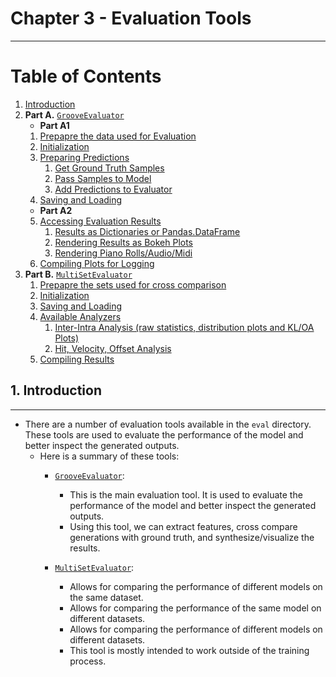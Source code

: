# Chapter 3 - Evaluation Tools

-----

# Table of Contents

1. [Introduction](#1)
2. **Part A.** [`GrooveEvaluator`](https://github.com/behzadhaki/VariationalMonotonicGrooveTransformer/blob/main/documentation/chapter3_Evaluator/1_grooveevalbasics.md#2-grooveevaluator-basics-)
   + **Part A1**
   1. [Prepapre the data used for Evaluation](https://github.com/behzadhaki/VariationalMonotonicGrooveTransformer/blob/main/documentation/chapter3_Evaluator/1_grooveevalbasics.md#21-prepapre-the-data-used-for-evaluation-)
   2. [Initialization](https://github.com/behzadhaki/VariationalMonotonicGrooveTransformer/blob/main/documentation/chapter3_Evaluator/1_grooveevalbasics.md#22-initialization-)
   3. [Preparing Predictions](https://github.com/behzadhaki/VariationalMonotonicGrooveTransformer/blob/main/documentation/chapter3_Evaluator/1_grooveevalbasics.md#23-preparing-predictions-)
      1. [Get Ground Truth Samples](https://github.com/behzadhaki/VariationalMonotonicGrooveTransformer/blob/main/documentation/chapter3_Evaluator/1_grooveevalbasics.md#231-get-ground-truth-samples--)
      2. [Pass Samples to Model](https://github.com/behzadhaki/VariationalMonotonicGrooveTransformer/blob/main/documentation/chapter3_Evaluator/1_grooveevalbasics.md#232-pass-samples-to-model-)
      3. [Add Predictions to Evaluator](https://github.com/behzadhaki/VariationalMonotonicGrooveTransformer/blob/main/documentation/chapter3_Evaluator/1_grooveevalbasics.md#233-add-predictions-to-evaluator-)
   4. [Saving and Loading](https://github.com/behzadhaki/VariationalMonotonicGrooveTransformer/blob/main/documentation/chapter3_Evaluator/1_grooveevalbasics.md#24-saving-and-loading-) 
   + **Part A2**
   5. [Accessing Evaluation Results](https://github.com/behzadhaki/VariationalMonotonicGrooveTransformer/blob/main/documentation/chapter3_Evaluator/2_grooveeval_standalone_usage.md#3-accessing-evaluation-results-)
      1. [Results as Dictionaries or Pandas.DataFrame](https://github.com/behzadhaki/VariationalMonotonicGrooveTransformer/blob/main/documentation/chapter3_Evaluator/2_grooveeval_standalone_usage.md#3_i)
      2. [Rendering Results as Bokeh Plots](https://github.com/behzadhaki/VariationalMonotonicGrooveTransformer/blob/main/documentation/chapter3_Evaluator/2_grooveeval_standalone_usage.md#52-rendering-results-as-bokeh-plots-)
      3. [Rendering Piano Rolls/Audio/Midi](https://github.com/behzadhaki/VariationalMonotonicGrooveTransformer/blob/main/documentation/chapter3_Evaluator/2_grooveeval_standalone_usage.md#53-rendering-piano-rollsaudiomidi-)
   6. [Compiling Plots for Logging](https://github.com/behzadhaki/VariationalMonotonicGrooveTransformer/blob/main/documentation/chapter3_Evaluator/2_grooveeval_standalone_usage.md#6-compiling-logging-media-)
3. **Part B.** [`MultiSetEvaluator`](https://github.com/behzadhaki/VariationalMonotonicGrooveTransformer/blob/main/documentation/chapter3_Evaluator/3_multiseteval_demo.md)
   1. [Prepapre the sets used for cross comparison](https://github.com/behzadhaki/VariationalMonotonicGrooveTransformer/blob/main/documentation/chapter3_Evaluator/3_multiseteval_demo.md#1-prepare-the-sets-used-for-cross-comparison-)
   2. [Initialization](https://github.com/behzadhaki/VariationalMonotonicGrooveTransformer/blob/main/documentation/chapter3_Evaluator/3_multiseteval_demo.md#2-initialization-)
   3. [Saving and Loading](https://github.com/behzadhaki/VariationalMonotonicGrooveTransformer/blob/main/documentation/chapter3_Evaluator/3_multiseteval_demo.md#3-saving-and-loading-)
   4. [Available Analyzers](https://github.com/behzadhaki/VariationalMonotonicGrooveTransformer/blob/main/documentation/chapter3_Evaluator/3_multiseteval_demo.md#4-available-analyzers-)
      1. [Inter-Intra Analysis (raw statistics, distribution plots and KL/OA Plots)](https://github.com/behzadhaki/VariationalMonotonicGrooveTransformer/blob/main/documentation/chapter3_Evaluator/3_multiseteval_demo.md#41-accessing-evaluation-results-)
      2. [Hit, Velocity, Offset Analysis](https://github.com/behzadhaki/VariationalMonotonicGrooveTransformer/blob/main/documentation/chapter3_Evaluator/3_multiseteval_demo.md#42-hit-velocity-offset-analysis-)
   5. [Compiling Results](https://github.com/behzadhaki/VariationalMonotonicGrooveTransformer/blob/main/documentation/chapter3_Evaluator/3_multiseteval_demo.md#5-compiling-results-)

   
## 1. Introduction <a name="1"></a>

----

- There are a number of evaluation tools available in the `eval` directory. 
   These tools are used to evaluate the performance of the model and better inspect the generated outputs.
   - Here is a summary of these tools:
     - [`GrooveEvaluator`](#2): 
         - This is the main evaluation tool. It is used to evaluate the performance of the model and better inspect the generated outputs.
         - Using this tool, we can extract features, cross compare generations with ground truth, and synthesize/visualize the results.
 
     - [`MultiSetEvaluator`](#3): 
       - Allows for comparing the performance of different models on the same dataset.
       - Allows for comparing the performance of the same model on different datasets.
       - Allows for comparing the performance of different models on different datasets.
       - This tool is mostly intended to work outside of the training process.